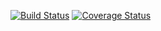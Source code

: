 [![Build Status](https://travis-ci.org/Nkoli/food_vendor_app.svg?branch=setup_cicd)](https://travis-ci.org/Nkoli/food_vendor_app)
[![Coverage Status](https://coveralls.io/repos/github/Nkoli/food_vendor_app/badge.svg)](https://coveralls.io/github/Nkoli/food_vendor_app)
